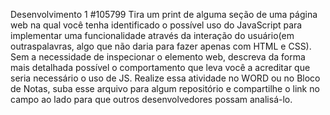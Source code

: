 Desenvolvimento 1 #105799
Tira um print de alguma seção de uma página web na qual você tenha identificado o possível uso do JavaScript para implementar uma funcionalidade através da interação do usuário(em outraspalavras, algo que não daria para fazer apenas com HTML e CSS).
Sem a necessidade de inspecionar o elemento web, descreva da forma mais detalhada possível o comportamento que leva você a acreditar que seria necessário o uso de JS.
Realize essa atividade no WORD ou no Bloco de Notas, suba esse arquivo para algum repositório e compartilhe o link no campo ao lado para que outros desenvolvedores possam analisá-lo.